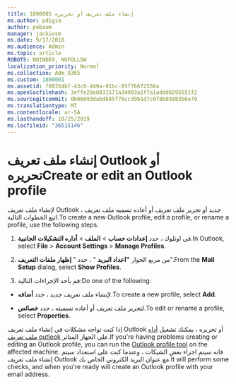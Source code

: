 ```yaml
---
title: 1800001 إنشاء ملف تعريف أو تحريره
ms.author: pdigia
author: pebaum
manager: jackiesm
ms.date: 9/17/2018
ms.audience: Admin
ms.topic: article
ROBOTS: NOINDEX, NOFOLLOW
localization_priority: Normal
ms.collection: Adm_O365
ms.custom: 1800001
ms.assetid: f08354bf-43c0-449a-91bc-85f76672550a
ms.openlocfilehash: 3effe20e8831571a34983a1f7a1addd8295551f2
ms.sourcegitcommit: 0b06093dabd685f76cc39b1d7c0f8b03883b6e79
ms.translationtype: MT
ms.contentlocale: ar-SA
ms.lasthandoff: 10/25/2019
ms.locfileid: "36515146"
---
```

# <a name="create-or-edit-an-outlook-profile"></a><span data-ttu-id="e038d-102">إنشاء ملف تعريف Outlook أو تحريره</span><span class="sxs-lookup"><span data-stu-id="e038d-102">Create or edit an Outlook profile</span></span>

<span data-ttu-id="e038d-103">لإنشاء ملف تعريف Outlook جديد أو تحرير ملف تعريف أو أعاده تسميه ملف تعريف ، اتبع الخطوات التالية.</span><span class="sxs-lookup"><span data-stu-id="e038d-103">To create a new Outlook profile, edit a profile, or rename a profile, use the following steps.</span></span>
  
1. <span data-ttu-id="e038d-104">في اوتلوك ، حدد **إعدادات حساب** \> **الملف** \> **أداره التشكيلات الجانبية**.</span><span class="sxs-lookup"><span data-stu-id="e038d-104">In Outlook, select **File** \> **Account Settings** \> **Manage Profiles**.</span></span>
    
2. <span data-ttu-id="e038d-105">من مربع الحوار **"اعداد البريد** " ، حدد " **إظهار ملفات التعريف**".</span><span class="sxs-lookup"><span data-stu-id="e038d-105">From the **Mail Setup** dialog, select **Show Profiles**.</span></span>
    
3. <span data-ttu-id="e038d-106">قم بأحد الإجراءات التالية:</span><span class="sxs-lookup"><span data-stu-id="e038d-106">Do one of the following:</span></span>
    
  - <span data-ttu-id="e038d-107">لإنشاء ملف تعريف جديد ، حدد **أضافه**.</span><span class="sxs-lookup"><span data-stu-id="e038d-107">To create a new profile, select **Add**.</span></span>
    
  - <span data-ttu-id="e038d-108">لتحرير ملف تعريف أو أعاده تسميته ، حدد **خصائص**.</span><span class="sxs-lookup"><span data-stu-id="e038d-108">To edit or rename a profile, select **Properties**.</span></span>
    
<span data-ttu-id="e038d-109">إذا كنت تواجه مشكلات في إنشاء ملف تعريف Outlook أو تحريره ، يمكنك تشغيل [أداه ملف تعريف outlook](https://aka.ms/SaRA-OutlookSetupProfile) علي الجهاز المتاثر.</span><span class="sxs-lookup"><span data-stu-id="e038d-109">If you're having problems creating or editing an Outlook profile, you can run the [Outlook profile tool](https://aka.ms/SaRA-OutlookSetupProfile) on the affected machine.</span></span> <span data-ttu-id="e038d-110">فانه سيتم اجراء بعض الشيكات ، وعندما كنت علي استعداد سيتم إنشاء ملف تعريف Outlook مع عنوان البريد الكتروني الخاص بك.</span><span class="sxs-lookup"><span data-stu-id="e038d-110">It will perform some checks, and when you're ready will create an Outlook profile with your email address.</span></span> 
  


